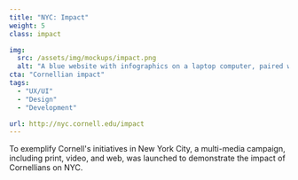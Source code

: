 ```yaml
---
title: "NYC: Impact"
weight: 5
class: impact

img: 
  src: /assets/img/mockups/impact.png
  alt: "A blue website with infographics on a laptop computer, paired with a red website on a mobile device that reads 'Impacting NYC'"
cta: "Cornellian impact"
tags:
  - "UX/UI"
  - "Design"
  - "Development"

url: http://nyc.cornell.edu/impact
---
```


To exemplify Cornell's initiatives in New York City, a multi-media campaign, including print, video, and web, was launched to demonstrate the impact of Cornellians on NYC.

<!--break-->
